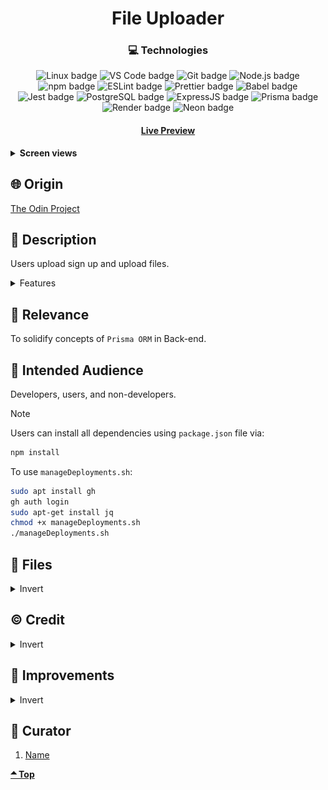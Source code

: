 <div align='center'>

# File Uploader

</div>
<div align='center'>
    <h3>💻 Technologies</h3>
    <img src="https://img.shields.io/badge/Linux-FCC624?style=for-the-badge&logo=linux&logoColor=black" alt="Linux badge">
    <img src="https://img.shields.io/badge/VS_Code-007ACC?style=for-the-badge&logo=visual-studio-code&logoColor=white" alt="VS Code badge">
    <img src="https://img.shields.io/badge/Git-F05032?style=for-the-badge&logo=git&logoColor=white" alt="Git badge">
    <img src="https://img.shields.io/badge/Node.js-43853D?style=for-the-badge&logo=node.js&logoColor=white" alt="Node.js badge">
    <img src="https://img.shields.io/badge/npm-CB3837?style=for-the-badge&logo=npm&logoColor=white" alt="npm badge">
    <img src="https://img.shields.io/badge/ESLint-4B32C3?style=for-the-badge&logo=eslint&logoColor=white" alt="ESLint badge">
    <img src="https://img.shields.io/badge/Prettier-F7B93E?style=for-the-badge&logo=prettier&logoColor=black" alt="Prettier badge">
    <img src="https://img.shields.io/badge/Babel-F7B93E?style=for-the-badge&logo=babel&logoColor=black" alt="Babel badge">
    <img src="https://img.shields.io/badge/Jest-C21325?style=for-the-badge&logo=jest&logoColor=white" alt="Jest badge">
    <img src="https://img.shields.io/badge/PostgreSQL-336791?style=for-the-badge&logo=postgresql&logoColor=white" alt="PostgreSQL badge">
    <img src="https://img.shields.io/badge/Express.js-000000?style=for-the-badge&logo=express&logoColor=white" alt="ExpressJS badge">
    <img src="https://img.shields.io/badge/Prisma-2D3748?style=for-the-badge&logo=prisma&logoColor=white" alt="Prisma badge">
    <img src="https://img.shields.io/badge/Render-46E3B7?style=for-the-badge&logo=render&logoColor=white" alt="Render badge">
    <img src="https://img.shields.io/badge/Neon-00A99D?style=for-the-badge&logo=neon&logoColor=white" alt="Neon badge">
    <h4><a href="https://fileuploader-5pnx.onrender.com/">Live Preview</a></h4>
</div>

<!-- **Demo:** -->

<!-- ![Live Demo](./readme-assets/) -->

<details>

**<summary>Screen views</summary>**

**Desktop View:**

<img src="./readme-assets/desktop.jpg" alt="desktop view">
<br>

**Tablet View:**

<img src="./readme-assets/tablet.jpg" alt="desktop view">
<br>

**Mobile View:**

<img src="./readme-assets/mobile.jpg" alt="desktop view">

</details>

## 🌐 Origin

[The Odin Project](https://www.theodinproject.com/)

## 📝 Description

Users upload sign up and upload files.

<details>
<summary>Features</summary>

- ###

</details>

## 🎯 Relevance

To solidify concepts of `Prisma ORM` in Back-end.

## 👥 Intended Audience

Developers, users, and non-developers.

> [!NOTE]
> Users can install all dependencies using `package.json` file via:
>
> ```bash
> npm install
> ```
>
> To use `manageDeployments.sh`:
>
> ```bash
> sudo apt install gh
> gh auth login
> sudo apt-get install jq
> chmod +x manageDeployments.sh
> ./manageDeployments.sh
> ```

## 📂 Files

<details>
<summary>Invert</summary>

| File                | Description                                                                                                                                                             |
| ------------------- | ----------------------------------------------------------------------------------------------------------------------------------------------------------------------- |
| `src/*`             | Source files that are bundled into the output directory `dist/`.                                                                                                        |
| `src/app.ts`        | The main JavaScript entry point that bundling begins.                                                                                                                   |
| `src/controllers/*` | Functions that handle routes.                                                                                                                                           |
| `src/views/*`       | EJS (Embedded JavaScript) files.                                                                                                                                        |
| `public/*`          | Contains favicon and stylesheet that should be public for deployment service - Render.                                                                                  |
| `prisma/*`          | Contains all files for Prisma database. The sql tables are defined and generated from `schema.prisma` and `/migrations` contains all defined migrations.                |
| `api/`              | Contains `app.js` for deployment service - Render.                                                                                                                      |
| `dist/*`            | Output files from bundling of files in directory `src/`.                                                                                                                |
| `dist/app.ts`       | Main JavaScript output file that contains the bundled JavaScript code. Code is minified and optimized for deployment (Due to mode set to production in webpack config). |
| `package*`          | Contains details of project and dependencies versions.                                                                                                                  |
| `readme-assets/*`   | Live demo and different screen views used in `README.md`.                                                                                                               |

</details>

## ©️ Credit

<details>
<summary>Invert</summary>

| File | Description |
| ---- | ----------- |

</details>

## 🔄 Improvements

<details>
<summary>Invert</summary>

- [ ] Allow upload of only images
- [ ] Make logIn and SignUp page more presentable

</details>

## 👤 Curator

1. [Name](https://github.com/asdacosta)

**[🞁 Top](#file-uploader)**
